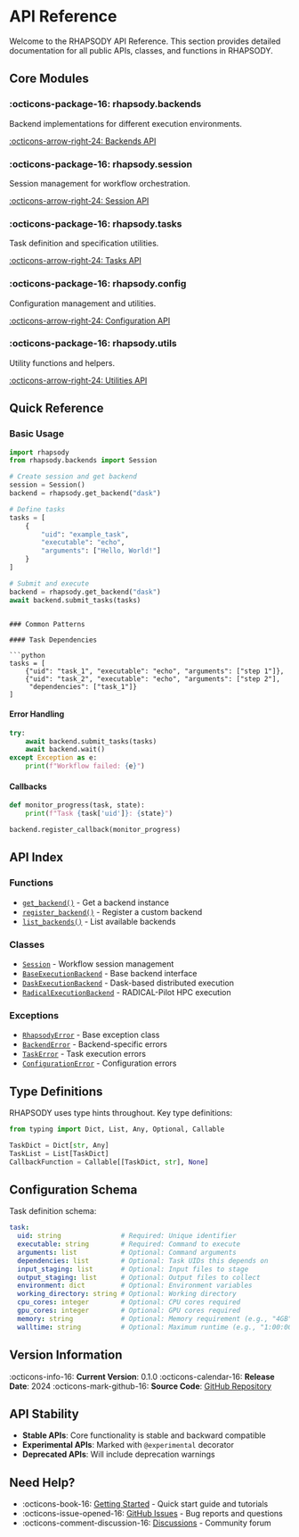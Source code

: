 # API Reference

Welcome to the RHAPSODY API Reference. This section provides detailed documentation for all public APIs, classes, and functions in RHAPSODY.

## Core Modules

### :octicons-package-16: rhapsody.backends

Backend implementations for different execution environments.

[:octicons-arrow-right-24: Backends API](backends.md)

### :octicons-package-16: rhapsody.session

Session management for workflow orchestration.

[:octicons-arrow-right-24: Session API](session.md)

### :octicons-package-16: rhapsody.tasks

Task definition and specification utilities.

[:octicons-arrow-right-24: Tasks API](task.md)

### :octicons-package-16: rhapsody.config

Configuration management and utilities.

[:octicons-arrow-right-24: Configuration API](configuration.md)

### :octicons-package-16: rhapsody.utils

Utility functions and helpers.

[:octicons-arrow-right-24: Utilities API](utilities.md)

## Quick Reference

### Basic Usage

```python
import rhapsody
from rhapsody.backends import Session

# Create session and get backend
session = Session()
backend = rhapsody.get_backend("dask")

# Define tasks
tasks = [
    {
        "uid": "example_task",
        "executable": "echo",
        "arguments": ["Hello, World!"]
    }
]

# Submit and execute
backend = rhapsody.get_backend("dask")
await backend.submit_tasks(tasks)
```
```

### Common Patterns

#### Task Dependencies

```python
tasks = [
    {"uid": "task_1", "executable": "echo", "arguments": ["step 1"]},
    {"uid": "task_2", "executable": "echo", "arguments": ["step 2"],
     "dependencies": ["task_1"]}
]
```

#### Error Handling

```python
try:
    await backend.submit_tasks(tasks)
    await backend.wait()
except Exception as e:
    print(f"Workflow failed: {e}")
```

#### Callbacks

```python
def monitor_progress(task, state):
    print(f"Task {task['uid']}: {state}")

backend.register_callback(monitor_progress)
```

## API Index

### Functions

- [`get_backend()`](core.md) - Get a backend instance
- [`register_backend()`](core.md) - Register a custom backend
- [`list_backends()`](core.md) - List available backends

### Classes

- [`Session`](session.md) - Workflow session management
- [`BaseExecutionBackend`](backends.md) - Base backend interface
- [`DaskExecutionBackend`](backends.md) - Dask-based distributed execution
- [`RadicalExecutionBackend`](backends.md) - RADICAL-Pilot HPC execution

### Exceptions

- [`RhapsodyError`](utilities.md) - Base exception class
- [`BackendError`](utilities.md) - Backend-specific errors
- [`TaskError`](utilities.md) - Task execution errors
- [`ConfigurationError`](utilities.md) - Configuration errors

## Type Definitions

RHAPSODY uses type hints throughout. Key type definitions:

```python
from typing import Dict, List, Any, Optional, Callable

TaskDict = Dict[str, Any]
TaskList = List[TaskDict]
CallbackFunction = Callable[[TaskDict, str], None]
```

## Configuration Schema

Task definition schema:

```yaml
task:
  uid: string               # Required: Unique identifier
  executable: string        # Required: Command to execute
  arguments: list           # Optional: Command arguments
  dependencies: list        # Optional: Task UIDs this depends on
  input_staging: list       # Optional: Input files to stage
  output_staging: list      # Optional: Output files to collect
  environment: dict         # Optional: Environment variables
  working_directory: string # Optional: Working directory
  cpu_cores: integer        # Optional: CPU cores required
  gpu_cores: integer        # Optional: GPU cores required
  memory: string            # Optional: Memory requirement (e.g., "4GB")
  walltime: string          # Optional: Maximum runtime (e.g., "1:00:00")
```

## Version Information

:octicons-info-16: **Current Version**: 0.1.0
:octicons-calendar-16: **Release Date**: 2024
:octicons-mark-github-16: **Source Code**: [GitHub Repository](https://github.com/radical-cybertools/rhapsody)

## API Stability

- **Stable APIs**: Core functionality is stable and backward compatible
- **Experimental APIs**: Marked with `@experimental` decorator
- **Deprecated APIs**: Will include deprecation warnings

## Need Help?

- :octicons-book-16: [Getting Started](../getting-started/index.md) - Quick start guide and tutorials
- :octicons-issue-opened-16: [GitHub Issues](https://github.com/radical-cybertools/rhapsody/issues) - Bug reports and questions
- :octicons-comment-discussion-16: [Discussions](https://github.com/radical-cybertools/rhapsody/discussions) - Community forum
